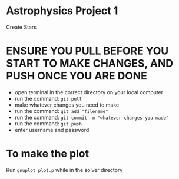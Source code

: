 ﻿# Astrophysics Project 1
Create Stars

# ENSURE YOU PULL BEFORE YOU START TO MAKE CHANGES, AND PUSH ONCE YOU ARE DONE

* open terminal in the correct directory on your local computer
* run the command: `git pull`
* make whatever changes you need to make
* run the command: `git add "filename"`
* run the command: `git commit -m "whatever changes you made"`
* run the command: `git push`
* enter username and password

# To make the plot
Run `gnuplot plot.p` while in the solver directory


